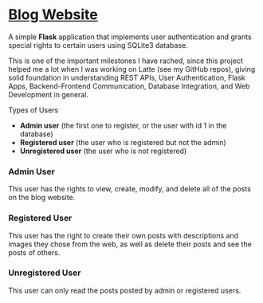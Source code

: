 
# [Blog Website](http://amalai320.pythonanywhere.com/)

A simple **Flask** application that implements user authentication and grants special rights to certain users using SQLite3 database.

This is one of the important milestones I have rached, since this project helped me a lot when I was working on Latte (see my GitHub repos), giving solid foundation in understanding REST APIs, User Authentication, Flask Apps, Backend-Frontend Communication, Database Integration, and Web Development in general.

Types of Users
- **Admin user** (the first one to register, or the user with id 1 in the database)
- **Registered user** (the user who is registered but not the admin)
- **Unregistered user** (the user who is not registered)

### Admin User
This user has the rights to view, create, modify, and delete all of the posts on the blog website. 
### Registered User
This user has the right to create their own posts with descriptions and images they chose from the web, as well as delete their posts and see the posts of others.
### Unregistered User
This user can only read the posts posted by admin or registered users.
